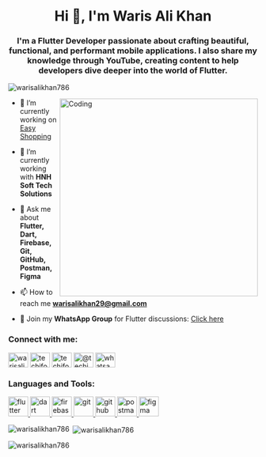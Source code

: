 <h1 align="center">Hi 👋, I'm Waris Ali Khan</h1>
<h3 align="center">I'm a Flutter Developer passionate about crafting beautiful, functional, and performant mobile applications. I also share my knowledge through YouTube, creating content to help developers dive deeper into the world of Flutter.</h3>

<p align="left"> <img src="https://komarev.com/ghpvc/?username=warisalikhan786&label=Profile%20views&color=0e75b6&style=flat" alt="warisalikhan786" /> </p>
<img align="right" alt="Coding" width="400" src="https://cdn.pixabay.com/photo/2016/09/08/04/12/programmer-1653351_1280.png">


- 🔭 I’m currently working on [Easy Shopping](https://github.com/Warisalikhan786/EasyShopping)

- 🌱 I’m currently working with **HNH Soft Tech Solutions**

- 💬 Ask me about **Flutter, Dart, Firebase, Git, GitHub, Postman, Figma**

- 📫 How to reach me **warisalikhan29@gmail.com**

- 📱 Join my **WhatsApp Group** for Flutter discussions: [Click here](https://chat.whatsapp.com/EHBwgeJM7HF7mj6Z9NB27W)

<h3 align="left">Connect with me:</h3>
<p align="left">
<a href="https://linkedin.com/in/waris-ali-khan-92a03a240" target="blank"><img align="center" src="https://raw.githubusercontent.com/rahuldkjain/github-profile-readme-generator/master/src/images/icons/Social/linked-in-alt.svg" alt="warisalikhan" height="30" width="40" /></a>
<a href="https://www.facebook.com/Mistar.khan633" target="blank"><img align="center" src="https://raw.githubusercontent.com/rahuldkjain/github-profile-readme-generator/master/src/images/icons/Social/facebook.svg" alt="techiforu" height="30" width="40" /></a>
<a href="https://www.instagram.com/warisalikhan633" target="blank"><img align="center" src="https://raw.githubusercontent.com/rahuldkjain/github-profile-readme-generator/master/src/images/icons/Social/instagram.svg" alt="techiforu" height="30" width="40" /></a>
<a href="https://www.youtube.com/c/@techi4u" target="blank"><img align="center" src="https://raw.githubusercontent.com/rahuldkjain/github-profile-readme-generator/master/src/images/icons/Social/youtube.svg" alt="@techi4u" height="30" width="40" /></a>
<a href="https://chat.whatsapp.com/EHBwgeJM7HF7mj6Z9NB27W" target="blank"><img align="center" src="https://www.vectorlogo.zone/logos/whatsapp/whatsapp-icon.svg" alt="whatsapp" height="30" width="40" /></a>
</p>

<h3 align="left">Languages and Tools:</h3>
<p align="left"> 
   <a href="https://flutter.dev" target="_blank" rel="noreferrer"> <img src="https://www.vectorlogo.zone/logos/flutterio/flutterio-icon.svg" alt="flutter" width="40" height="40"/> </a> 
   <a href="https://dart.dev" target="_blank" rel="noreferrer"> <img src="https://www.vectorlogo.zone/logos/dartlang/dartlang-icon.svg" alt="dart" width="40" height="40"/> </a>
   <a href="https://firebase.google.com/" target="_blank" rel="noreferrer"> <img src="https://www.vectorlogo.zone/logos/firebase/firebase-icon.svg" alt="firebase" width="40" height="40"/> </a>
   <a href="https://git-scm.com/" target="_blank" rel="noreferrer"> <img src="https://www.vectorlogo.zone/logos/git-scm/git-scm-icon.svg" alt="git" width="40" height="40"/> </a> 
   <a href="https://github.com/" target="_blank" rel="noreferrer"> <img src="https://www.vectorlogo.zone/logos/github/github-tile.svg" alt="github" width="40" height="40"/> </a>
   <a href="https://www.postman.com/" target="_blank" rel="noreferrer"> <img src="https://www.vectorlogo.zone/logos/getpostman/getpostman-icon.svg" alt="postman" width="40" height="40"/> </a>
   <a href="https://www.figma.com/" target="_blank" rel="noreferrer"> <img src="https://www.vectorlogo.zone/logos/figma/figma-icon.svg" alt="figma" width="40" height="40"/> </a> 
</p>

<p><img align="left" src="https://github-readme-stats.vercel.app/api/top-langs?username=warisalikhan786&show_icons=true&locale=en&layout=compact" alt="warisalikhan786" /></p>
<p>&nbsp;<img align="center" src="https://github-readme-stats.vercel.app/api?username=warisalikhan786&show_icons=true&locale=en" alt="warisalikhan786" /></p>
<p><img align="center" src="https://github-readme-streak-stats.herokuapp.com/?user=warisalikhan786&" alt="warisalikhan786" /></p>
